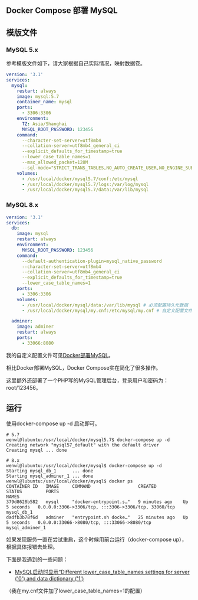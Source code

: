 

## Docker Compose 部署 MySQL



## 模版文件

### MySQL 5.x 

参考模版文件如下，请大家根据自己实际情况，映射数据卷。

``` yaml
version: '3.1'
services:
  mysql:
    restart: always
    image: mysql:5.7
    container_name: mysql
    ports:
      - 3306:3306
    environment:
      TZ: Asia/Shanghai
      MYSQL_ROOT_PASSWORD: 123456
    command:
      --character-set-server=utf8mb4
      --collation-server=utf8mb4_general_ci
      --explicit_defaults_for_timestamp=true
      --lower_case_table_names=1
      --max_allowed_packet=128M
      --sql-mode="STRICT_TRANS_TABLES,NO_AUTO_CREATE_USER,NO_ENGINE_SUBSTITUTION,NO_ZERO_DATE,NO_ZERO_IN_DATE,ERROR_FOR_DIVISION_BY_ZERO"
    volumes:
      - /usr/local/docker/mysql5.7/conf:/etc/mysql
      - /usr/local/docker/mysql5.7/logs:/var/log/mysql 
      - /usr/local/docker/mysql5.7/data:/var/lib/mysql 

```

### MySQL 8.x

``` yaml
version: '3.1'
services:
  db:
    image: mysql
    restart: always
    environment:
      MYSQL_ROOT_PASSWORD: 123456
    command:
      --default-authentication-plugin=mysql_native_password
      --character-set-server=utf8mb4
      --collation-server=utf8mb4_general_ci
      --explicit_defaults_for_timestamp=true
      --lower_case_table_names=1
    ports:
      - 3306:3306
    volumes:
      - /usr/local/docker/mysql/data:/var/lib/mysql # 必须配置持久化数据
      - /usr/local/docker/mysql/my.cnf:/etc/mysql/my.cnf # 自定义配置文件，没有可不配置，大多数配置在上面command指令中

  adminer:
    image: adminer
    restart: always
    ports:
      - 33066:8080
```

我的自定义配置文件可见[Docker部署MySQL](/docker/14-docker-deploy-mysql.html#%E8%BF%90%E8%A1%8C%E5%AE%B9%E5%99%A8)。

相比Docker部署MySQL，Docker Compose实在简化了很多操作。

这里额外还部署了一个PHP写的MySQL管理后台，登录用户和密码为：root/123456。

## 运行

使用docker-compose up -d 启动即可。

``` shell
# 5.7
wenwl@lubuntu:/usr/local/docker/mysql5.7$ docker-compose up -d
Creating network "mysql57_default" with the default driver
Creating mysql ... done

# 8.x
wenwl@lubuntu:/usr/local/docker/mysql$ docker-compose up -d
Starting mysql_db_1      ... done
Starting mysql_adminer_1 ... done
wenwl@lubuntu:/usr/local/docker/mysql$ docker ps
CONTAINER ID   IMAGE     COMMAND                  CREATED          STATUS         PORTS                                                  NAMES
379d8628b582   mysql     "docker-entrypoint.s…"   9 minutes ago    Up 5 seconds   0.0.0.0:3306->3306/tcp, :::3306->3306/tcp, 33060/tcp   mysql_db_1
dadfb3b78f6d   adminer   "entrypoint.sh docke…"   25 minutes ago   Up 5 seconds   0.0.0.0:33066->8080/tcp, :::33066->8080/tcp            mysql_adminer_1

```

如果发现服务一直在尝试重启，这个时候用前台运行（docker-compose up），根据具体报错去处理。

下面是我遇到的一些问题：

- [MySQL启动时显示“Different lower_case_table_names settings for server ('0') and data dictionary ('1') ](https://help.aliyun.com/document_detail/147946.html)

（我在my.cnf文件加了lower_case_table_names=1的配置）

